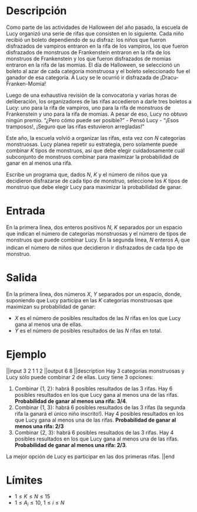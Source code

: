 # Descripción
Como parte de las actividades de Halloween del año pasado, la escuela de Lucy organizó una serie de rifas que consisten en lo siguiente. Cada niño recibió un boleto dependiendo de su disfraz: los niños que fueron disfrazados de vampiros entraron en la rifa de los vampiros, los que fueron disfrazados de monstruos de Frankenstein entraron en la rifa de los monstruos de Frankenstein y  los que fueron disfrazados de momias entraron en la rifa de las momias. El día de Halloween, se seleccionó un boleto al azar de cada categoría monstruosa y el boleto seleccionado fue el ganador de esa categoría. A Lucy se le ocurrió ir disfrazada de ¡Dracu-Franken-Momia!

Luego de una exhaustiva revisión de la convocatoria y varias horas de deliberación, los organizadores de las rifas accedieron a darle tres boletos a Lucy: uno para la rifa de vampiros, uno para la rifa de monstruos de Frankenstein y uno para la rifa de momias. A pesar de eso, Lucy no obtuvo ningún premio. “¿Pero cómo puede ser posible?” - Pensó Lucy - “¡Esos tramposos!, ¡Seguro que las rifas estuvieron arregladas!”

Este año, la escuela volvió a organizar las rifas, esta vez con $N$ categorías monstruosas. Lucy planea repetir su estrategia, pero solamente puede combinar $K$ tipos de monstruos, así que debe elegir cuidadosamente cuál subconjunto de monstruos combinar para maximizar la probabilidad de ganar en al menos una rifa.

Escribe un programa que, dados $N$, $K$ y el número de niños que ya decidieron disfrazarse de cada tipo de monstruo, seleccione los $K$ tipos de monstruo que debe elegir Lucy para maximizar la probabilidad de ganar.


# Entrada
En la primera línea, dos enteros positivos $N$, $K$ separados por un espacio que indican el número de categorías monstruosas y el número de tipos de monstruos que puede combinar Lucy. En la segunda línea, $N$ enteros $A_i$ que indican el número de niños que decidieron ir disfrazados de cada tipo de monstruo.

# Salida
En la primera línea, dos números $X$, $Y$ separados por un espacio, donde, suponiendo que Lucy participa en las $K$ categorías monstruosas que maximizan su probabilidad de ganar:

* $X$ es el número de posibles resultados de las $N$ rifas en los que Lucy gana al menos una de ellas.
* $Y$ es el número de posibles resultados de las $N$ rifas en total.


# Ejemplo

||input
3 2
1 1 2
||output
6 8
||description
Hay 3 categorías monstruosas y Lucy sólo puede combinar 2 de ellas. Lucy tiene 3 opciones:

1. Combinar {1, 2}: habrá 8 posibles resultados de las 3 rifas. Hay 6 posibles resultados en los que Lucy gana al menos una de las rifas. <b>Probabilidad de ganar al menos una rifa: 3/4</b>.
2. Combinar {1, 3}: habrá 6 posibles resultados de las 3 rifas (la segunda rifa la ganará el único niño inscrito!). Hay 4 posibles resultados en los que Lucy gana al menos una de las rifas. <b>Probabilidad de ganar al menos una rifa: 2/3</b>
3. Combinar {2, 3}: habrá 6 posibles resultados de las 3 rifas. Hay 4 posibles resultados en los que Lucy gana al menos una de las rifas. <b>Probabilidad de ganar al menos una rifa: 2/3</b>.

La mejor opción de Lucy es participar en las dos primeras rifas.
||end

# Límites

* $1 \le  K \le N \le 15$
* $1 \le A_i \le 10$,  $1 \le i \le N$


